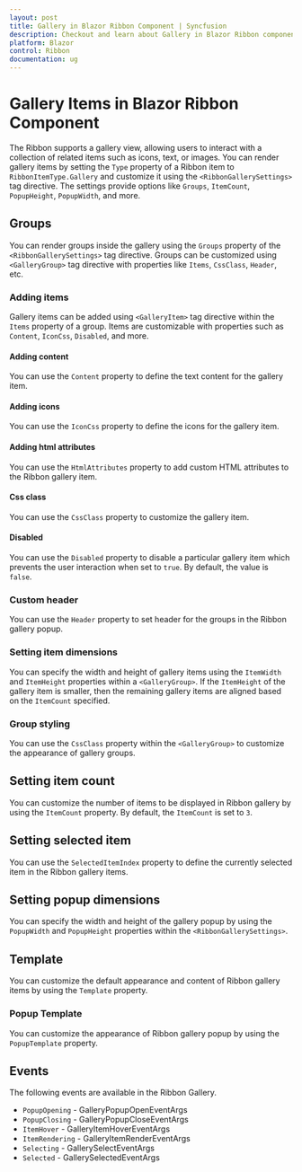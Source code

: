 ```yaml
---
layout: post
title: Gallery in Blazor Ribbon Component | Syncfusion
description: Checkout and learn about Gallery in Blazor Ribbon component in Blazor Server App and Blazor WebAssembly App.
platform: Blazor
control: Ribbon
documentation: ug
---
```


# Gallery Items in Blazor Ribbon Component

The Ribbon supports a gallery view, allowing users to interact with a collection of related items such as icons, text, or images. You can render gallery items by setting the `Type` property of a Ribbon item to `RibbonItemType.Gallery` and customize it using the `<RibbonGallerySettings>` tag directive. The settings provide options like `Groups`, `ItemCount`, `PopupHeight`, `PopupWidth`, and more.

## Groups

You can render groups inside the gallery using the `Groups` property of the `<RibbonGallerySettings>` tag directive. Groups can be customized using `<GalleryGroup>` tag directive with properties like `Items`, `CssClass`, `Header`, etc.

### Adding items

Gallery items can be added using `<GalleryItem>` tag directive within the `Items` property of a group. Items are customizable with properties such as `Content`, `IconCss`, `Disabled`, and more.

#### Adding content

You can use the `Content` property to define the text content for the gallery item.

#### Adding icons

You can use the `IconCss` property to define the icons for the gallery item.

#### Adding html attributes

You can use the `HtmlAttributes` property to add custom HTML attributes to the Ribbon gallery item.

#### Css class

You can use the `CssClass` property to customize the gallery item.

#### Disabled

You can use the `Disabled` property to disable a particular gallery item which prevents the user interaction when set to `true`. By default, the value is `false`.

### Custom header

You can use the `Header` property to set header for the groups in the Ribbon gallery popup.

### Setting item dimensions

You can specify the width and height of gallery items using the `ItemWidth` and `ItemHeight` properties within a `<GalleryGroup>`. If the `ItemHeight` of the gallery item is smaller, then the remaining gallery items are aligned based on the `ItemCount` specified.

### Group styling

You can use the `CssClass` property within the `<GalleryGroup>` to customize the appearance of gallery groups.

## Setting item count

You can customize the number of items to be displayed in Ribbon gallery by using the `ItemCount` property. By default, the `ItemCount` is set to `3`.

## Setting selected item

You can use the `SelectedItemIndex` property to define the currently selected item in the Ribbon gallery items.

## Setting popup dimensions

You can specify the width and height of the gallery popup by using the `PopupWidth` and `PopupHeight` properties within the `<RibbonGallerySettings>`.

## Template

You can customize the default appearance and content of Ribbon gallery items by using the `Template` property.

### Popup Template

You can customize the appearance of Ribbon gallery popup by using the `PopupTemplate` property.

## Events

The following events are available in the Ribbon Gallery.

* `PopupOpening` - GalleryPopupOpenEventArgs
* `PopupClosing` - GalleryPopupCloseEventArgs
* `ItemHover` - GalleryItemHoverEventArgs
* `ItemRendering` - GalleryItemRenderEventArgs
* `Selecting` - GallerySelectEventArgs
* `Selected` - GallerySelectedEventArgs